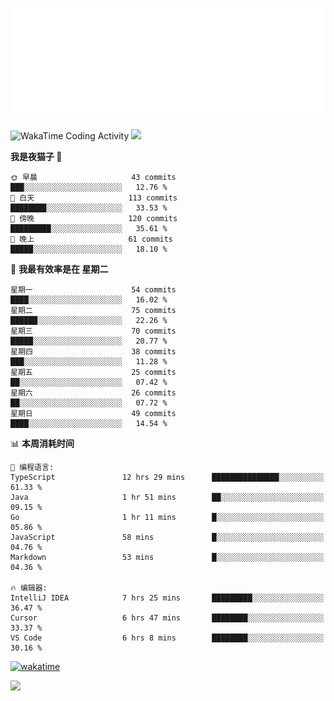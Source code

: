 <p align="center">
  <img src="./assets/header.svg" />
</p>

![WakaTime Coding Activity](https://wakatime.com/share/@shenlyy/0d1e8abb-ce3a-49e5-9f20-7ad39caba41f.svg)
![](https://github-readme-stats.ykrazy.top/api?username=shenlye&show_icons=true&include_all_commits=true&hide=contribs&theme=github_dark_dimmed&rank_icon=github)
<!--START_SECTION:waka-->
**我是夜猫子 🦉** 

```text
🌞 早晨                     43 commits          ███░░░░░░░░░░░░░░░░░░░░░░   12.76 % 
🌆 白天                     113 commits         ████████░░░░░░░░░░░░░░░░░   33.53 % 
🌃 傍晚                     120 commits         █████████░░░░░░░░░░░░░░░░   35.61 % 
🌙 晚上                     61 commits          █████░░░░░░░░░░░░░░░░░░░░   18.10 % 
```
📅 **我最有效率是在 星期二** 

```text
星期一                      54 commits          ████░░░░░░░░░░░░░░░░░░░░░   16.02 % 
星期二                      75 commits          ██████░░░░░░░░░░░░░░░░░░░   22.26 % 
星期三                      70 commits          █████░░░░░░░░░░░░░░░░░░░░   20.77 % 
星期四                      38 commits          ███░░░░░░░░░░░░░░░░░░░░░░   11.28 % 
星期五                      25 commits          ██░░░░░░░░░░░░░░░░░░░░░░░   07.42 % 
星期六                      26 commits          ██░░░░░░░░░░░░░░░░░░░░░░░   07.72 % 
星期日                      49 commits          ████░░░░░░░░░░░░░░░░░░░░░   14.54 % 
```


📊 **本周消耗时间** 

```text
💬 编程语言: 
TypeScript               12 hrs 29 mins      ███████████████░░░░░░░░░░   61.33 % 
Java                     1 hr 51 mins        ██░░░░░░░░░░░░░░░░░░░░░░░   09.15 % 
Go                       1 hr 11 mins        █░░░░░░░░░░░░░░░░░░░░░░░░   05.86 % 
JavaScript               58 mins             █░░░░░░░░░░░░░░░░░░░░░░░░   04.76 % 
Markdown                 53 mins             █░░░░░░░░░░░░░░░░░░░░░░░░   04.36 % 

🔥 编辑器: 
IntelliJ IDEA            7 hrs 25 mins       █████████░░░░░░░░░░░░░░░░   36.47 % 
Cursor                   6 hrs 47 mins       ████████░░░░░░░░░░░░░░░░░   33.37 % 
VS Code                  6 hrs 8 mins        ████████░░░░░░░░░░░░░░░░░   30.16 % 
```


<!--END_SECTION:waka-->
[![wakatime](https://wakatime.com/badge/user/2bfdbfb0-5de3-4182-b0bb-f199ef612eb4.svg?style=flat-square)](https://wakatime.com/@2bfdbfb0-5de3-4182-b0bb-f199ef612eb4)

![](https://github-readme-stats.ykrazy.top/api/wakatime?username=shenlyy&theme=github_dark_dimmed)